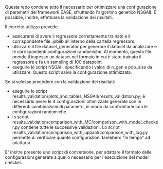 Questa repo contiene tutto il necessario per ottimizzare una configurazione di parametri del framework EASE, sfruttando l'algoritmo genetico NSGAII. 
E' possibile, inoltre, effettuare la validazione dei risultati.

Il corretto utilizzo prevede:
- assicurarsi di avere il regressore correttamente trainato e il corrispondente file .joblib all'interno della cartella regressors.
- utilizzare il file dataset_generator per generare il dataset da analizzare e le corrispondenti configurazioni randomiche. Al momento, questo file prende il ingresso un dataset nel formato in cui è stato trainato il regressore e fa un sampling di 100 datapoint
- eseguire lo script NSGAII, specificando i valori di n_gen e pop_size da utilizzare. Questo script salva la configurazione ottimizzata.

Se si volesse procedere con la validazione dei risultati:
- eseguire lo script results_validation/plots_and_tables_NSGAII/results_validation.py; è necessario avere le 4 configurazioni ottimizzate generate con le differenti combinazioni di parametri, in modo da confrontarle con le configurazioni randomiche.
- lo script results_validation/comparison_with_MC/comparison_with_model_checker.py contiene tutte le successive validazioni. Lo script results_validation/comparison_with_uppaal/comparison_with_log.py permette di verificare quante configurazioni farebbero "in tempo" ad adattarsi.

E' inoltre presente uno script di conversione, per adattare il formato delle configurazioni generate a quello necessario per l'esecuzione del model checker.
